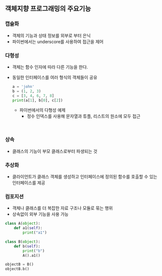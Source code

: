 ## 객체지향 프로그래밍의 주요기능

### 캡슐화

* 객체의 기능과 상태 정보를 외부로 부터 은닉
* 파이썬에서는 underscore를 사용하여 접근을 제어

### 다형성

* 객체는 함수 인자에 따라 다른 기능을 한다.

* 동일한 인터페이스를 여러 형식의 객체들이 공유

  ```python
  a = 'john'
  b = (1, 2, 3)
  c = [3, 4, 6, 7, 8]
  print(a[1], b[0], c[2])
  ```

  * 파이썬에서의 다형성 예제
    * 정수 인덱스를 사용해 문자열과 튜플, 리스트의 원소에 모두 접근

  ​    

### 상속

* 클래스의 기능이 부모 클래스로부터 파생되는 것

### 추상화

* 클라이언트가 클래스 객체를 생성하고 인터페이스에 정의된 함수를 호출할 수 있는 인터페이스를 제공

### 컴포지션

* 객체나 클래스를 더 복잡한 자료 구조나 모듈로 묶는 행위
* 상속없이 외부 기능을 사용 가능

```python
class A(object):
    def a1(self):
        print("a1")
        
class B(object):
    def b(self):
        print("b")
        A().a1()
        
objectB = B()
objectB.b()
```

